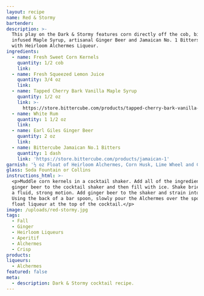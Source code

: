```yaml
---
layout: recipe
name: Red & Stormy
bartender:
description: >-
  This play on the Dark & Stormy features corn directly off the cob, bitters
  infused Maple Syrup, artisanal Ginger Beer and Jamaican No. 1 Bitters, floated
  with Heirloom Alchermes Liqueur.
ingredients:
  - name: Fresh Sweet Corn Kernels
    quantity: 1/2 cob
    link:
  - name: Fresh Squeezed Lemon Juice
    quantity: 3/4 oz
    link:
  - name: Tapped Cherry Bark Vanilla Maple Syrup
    quantity: 1/2 oz
    link: >-
      https://store.bittercube.com/products/tapped-cherry-bark-vanilla-bitters-infused-maple-syrup
  - name: White Rum
    quantity: 1 1/2 oz
    link:
  - name: Earl Giles Ginger Beer
    quantity: 2 oz
    link:
  - name: Bittercube Jamaican No.1 Bitters
    quantity: 1 dash
    link: 'https://store.bittercube.com/products/jamaican-1'
garnish: '½ oz Float of Heirloom Alchermes, Corn Husk, Lime Wheel and Cilantro'
glass: Soda Fountain or Collins
instructions_html: >-
  <p>Muddle corn kernels in a cocktail shaker. Add all of the ingredients except
  ginger beer to the cocktail shaker and then fill with ice. Shake briefly with
  a fluid, strong motion. Add ginger beer to the shaker and strain into glass.
  Using the back of a bar spoon, slowly pour the Alchermes over the spoon to
  float liqueur at the top of the cocktail.</p>
image: /uploads/red-stormy.jpg
tags:
  - Fall
  - Ginger
  - Heirloom Liqueurs
  - Aperitif
  - Alchermes
  - Crisp
products:
liqueurs:
  - Alchermes
featured: false
meta:
  - description: Dark & Stormy cocktail recipe.
---
```


